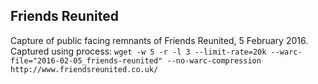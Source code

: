 ## Friends Reunited
Capture of public facing remnants of Friends Reunited, 5 February 2016. Captured using process: `wget -w 5 -r -l 3 --limit-rate=20k --warc-file="2016-02-05_friends-reunited" --no-warc-compression http://www.friendsreunited.co.uk/`
